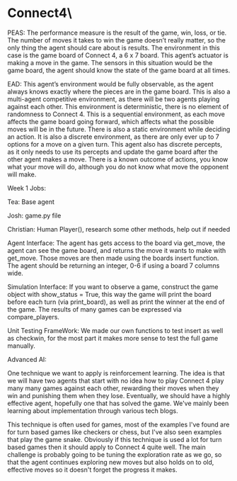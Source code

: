 # Connect4\
PEAS:
The performance measure is the result of the game, win, loss, or tie. The number of moves it takes to win the game doesn’t really matter, so the only thing the agent should care about is results. The environment in this case is the game board of Connect 4, a 6 x 7 board. This agent’s actuator is making a move in the game. The sensors in this situation would be the game board, the agent should know the state of the game board at all times.

EAD:
This agent’s environment would be fully observable, as the agent always knows exactly where the pieces are in the game board. This is also a multi-agent competitive environment, as there will be two agents playing against each other. This environment is deterministic, there is no element of randomness to Connect 4. This is a sequential environment, as each move affects the game board going forward, which affects what the possible moves will be in the future. There is also a static environment while deciding an action. It is also a discrete environment, as there are only ever up to 7 options for a move on a given turn. This agent also has discrete percepts, as it only needs to use its percepts and update the game board after the other agent makes a move. There is a known outcome of actions, you know what your move will do, although you do not know what move the opponent will make.



Week 1 Jobs:

Tea: Base agent

Josh: game.py file

Christian:  Human Player(), research some other methods, help out if needed


Agent Interface: The agent has gets access to the board via get_move, the agent can see the game board, and returns the move it wants to make with get_move. Those moves are then made using the boards insert function. The agent should be returning an integer, 0-6 if using a board 7 columns wide.

Simulation Interface: If you want to observe a game, construct the game object with show_status = True, this way the game will print the board before each turn (via print_board), as well as print the winner at the end of the game. The results of many games can be expressed via compare_players.

Unit Testing FrameWork: We made our own functions to test insert as well as checkwin, for the  most part it makes more sense to test the full game manually.

Advanced AI:

One technique we want to apply is reinforcement learning. The idea is that we will have two agents that start with no idea how to play Connect 4 play many many games against each other, rewarding their moves when they win and punishing them when they lose. Eventually, we should have a highly effective agent, hopefully one that has solved the game. We've mainly been learning about implementation through various tech blogs.

This technique is often used for games, most of the examples I've found are for turn based games like checkers or chess, but I've also seen examples that play the game snake. Obviously if this technique is used a lot for turn based games then it should apply to Connect 4 quite well. The main challenge is probably going to be tuning the exploration rate as we go, so that the agent continues exploring new moves but also holds on to old, effective moves so it doesn't forget the progress it makes.